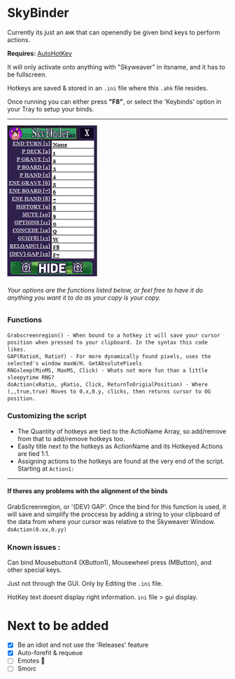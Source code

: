 # SkyBinder
Currently its just an `AHK` that can openendly be given bind keys to perform actions.

__Requires:__  [AutoHotKey](https://www.autohotkey.com/download/)

It will only activate onto anything with "Skyweaver" in itsname, and it has to be fullscreen.

Hotkeys are saved & stored in an `.ini` file where this `.ahk` file resides.

Once running you can either press **"F8"**, or select the 'Keybinds' option in your Tray to setup your binds.
___
![Screenshot](Assets/Screenshot.png)
###### Your options are the functions listed below, or feel free to have it do anything you want it to do as your copy is your copy.


### Functions
```
Grabscreenregion() - When bound to a hotkey it will save your cursor position when pressed to your clipboard. In the syntax this code likes.
GAP(RatioX, RatioY) - For more dynamically found pixels, uses the selected's window maxW/H. GetAbsolutePixels
RNGsleep(MinMS, MaxMS, Click) - Whats not more fun than a little sleepytime RNG?
doAction(xRatio, yRatio, Click, ReturnToOrigialPosition) - Where (,,true,true) Moves to 0.x,0.y, clicks, then returns cursor to OG position.
```
### Customizing the script
* The Quantity of hotkeys are tied to the ActioName Array, so add/remove from that to add/remove hotkeys too.
* Easily title next to the hotkeys as ActionName and its Hotkeyed Actions are tied 1:1.
* Assigning actions to the hotkeys are found at the very end of the script. Starting at `Action1:`
____
#### If theres any problems with the alignment of the binds
GrabScreenregion, or '(DEV) GAP'. Once the bind for this function is used, it will save and simplify the proccess by adding a string to your clipboard of the data from where your cursor was relative to the Skyweaver Window. `doAction(0.xx,0.yy)`


### Known issues :
Can bind Mousebutton4 (XButton1), Mousewheel press (MButton), and other special keys. 

Just not through the GUI. Only by Editing the `.ini` file.

HotKey text doesnt display right information. `ini` file > gui display.


# Next to be added
- [x] Be an idiot and not use the 'Releases' feature
- [x] Auto-forefit & requeue
- [ ] Emotes 	:lying_face:
- [ ] Smorc
